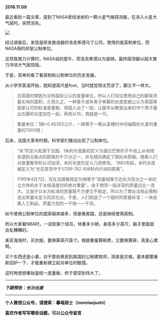 **2016.11.09**

最近看到一篇文章，提到了NASA曾经发射的一颗火星气候探测器，在进入火星大气层时，突然消失。

![](http://upload-images.jianshu.io/upload_images/51001-1b15df7f9566e0d7.jpeg?imageMogr2/auto-orient/strip%7CimageView2/2/w/1240)

经过调查后，发现是研发推进器的洛克希德马丁公司，使用的是英制单位，而NASA用的却是公制单位。

这导致推力计算时，NASA说的是牛，而洛克希德以为是磅。最终探测器以超大推力冲进大气层烧毁。

于是，简单的看了看英制和公制单位的历史发展。

从小学学英语开始，就知道英尺是foot，当时就觉得太荒谬了，脚又不一样大。

>古英国时期因为没有国际公认的度量单位，所以人们往往使用自己的脚来测量实地的面积，久而久之，一种基于成年男子单脚的长度就被公认为英国等国家认可的标准度量衡。德国人出了一招，让最早从教堂出来的16个男子量出左脚的长度加在一起，再除以16，商就是一尺。

>重量单位：1磅=0.45392公斤，一磅等于一颗从麦穗的中间抽取的大麦的重量的7000倍；

后来，法国大革命时期，科学家们推动出现了公制单位。

>“米”的定义起源于法国。1米的长度最初定义为通过巴黎的子午线上从地球赤道到北极点的距离的千万分之一，并与随后确定了国际米原器。随着人们对度量衡学的认识加深，米的长度的定义几经修改。
1983年起，米的长度被定义为“光在真空中于1/299 792 458秒内行进的距离”。

>1795年4月7日，克在法国被规定为相等于“容量相等于边长为百分之一米的立方体的水于冰熔温度时的绝对重量”。由于商贸一般涉及的质量远比一克大，又由于以水为标准的质量既不方便又不稳定，所以为了商业法规必需制造出质量水定义的实化仪。于是，人们制造了一个临时的质量标准：一块金属人工制品，质量为克的一千倍——千克。

如今使用公制单位的国家越来越多，但是像美国，还是继续使用英制。

所以大家看NBA时，一说到某个球员，体重多少磅，身高多少英尺，脑子里面就会乱糟糟的。

美亚海淘时，买衣服，要换算英尺英寸。根据重量算邮费，又要换算磅，真是心累啊。

买个东西还是小事，对于那些移民到美国的公制建筑师，简直是灾难，基本都要重新回炉一下，才能重新建立起对单位的敏感。

这时再想想秦始皇统一度量衡，终于感受到伟大了。




***

***下期预告：长沙出差***

***

**个人微信公众号，请搜索：摹喵居士（momiaojushi）**

**喜欢作者写写哪些话题，可以公众号留言**